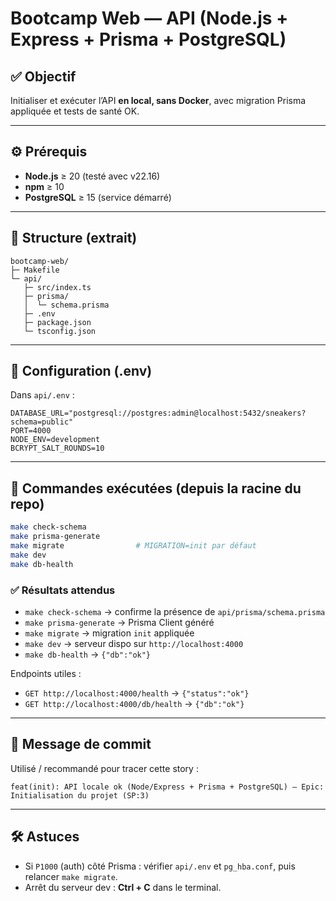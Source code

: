 # Bootcamp Web — API (Node.js + Express + Prisma + PostgreSQL)

## ✅ Objectif
Initialiser et exécuter l’API **en local, sans Docker**, avec migration Prisma appliquée et tests de santé OK.

---

## ⚙️ Prérequis
- **Node.js** ≥ 20 (testé avec v22.16)
- **npm** ≥ 10
- **PostgreSQL** ≥ 15 (service démarré)

---

## 📁 Structure (extrait)
```
bootcamp-web/
├─ Makefile
└─ api/
   ├─ src/index.ts
   ├─ prisma/
   │  └─ schema.prisma
   ├─ .env
   ├─ package.json
   └─ tsconfig.json
```
---

## 🔐 Configuration (.env)
Dans `api/.env` :
```
DATABASE_URL="postgresql://postgres:admin@localhost:5432/sneakers?schema=public"
PORT=4000
NODE_ENV=development
BCRYPT_SALT_ROUNDS=10
```

---

## 🚀 Commandes exécutées (depuis la racine du repo)
```bash
make check-schema
make prisma-generate
make migrate                # MIGRATION=init par défaut
make dev
make db-health
```

### ✅ Résultats attendus
- `make check-schema` → confirme la présence de `api/prisma/schema.prisma`
- `make prisma-generate` → Prisma Client généré
- `make migrate` → migration `init` appliquée
- `make dev` → serveur dispo sur `http://localhost:4000`
- `make db-health` → `{"db":"ok"}`

Endpoints utiles :
- `GET http://localhost:4000/health` → `{"status":"ok"}`
- `GET http://localhost:4000/db/health` → `{"db":"ok"}`

---

## 🧾 Message de commit
Utilisé / recommandé pour tracer cette story :

```
feat(init): API locale ok (Node/Express + Prisma + PostgreSQL) — Epic: Initialisation du projet (SP:3)
```

---

## 🛠️ Astuces
- Si `P1000` (auth) côté Prisma : vérifier `api/.env` et `pg_hba.conf`, puis relancer `make migrate`.
- Arrêt du serveur dev : **Ctrl + C** dans le terminal.
